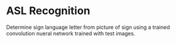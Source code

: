 # ASL Recognition

Determine sign language letter from picture of sign using a trained convolution nueral network trained with test images.
